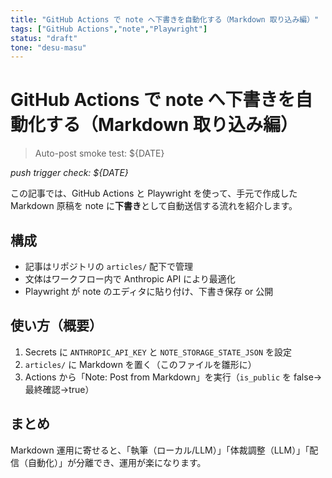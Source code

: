 ```yaml
---
title: "GitHub Actions で note へ下書きを自動化する（Markdown 取り込み編）"
tags: ["GitHub Actions","note","Playwright"]
status: "draft"
tone: "desu-masu"
---
```


# GitHub Actions で note へ下書きを自動化する（Markdown 取り込み編）

> Auto-post smoke test: ${DATE}

_push trigger check: ${DATE}_

この記事では、GitHub Actions と Playwright を使って、手元で作成した Markdown 原稿を note に**下書き**として自動送信する流れを紹介します。

## 構成
- 記事はリポジトリの `articles/` 配下で管理
- 文体はワークフロー内で Anthropic API により最適化
- Playwright が note のエディタに貼り付け、下書き保存 or 公開

## 使い方（概要）
1. Secrets に `ANTHROPIC_API_KEY` と `NOTE_STORAGE_STATE_JSON` を設定
2. `articles/` に Markdown を置く（このファイルを雛形に）
3. Actions から「Note: Post from Markdown」を実行（`is_public` を false→最終確認→true）

## まとめ
Markdown 運用に寄せると、「執筆（ローカル/LLM）」「体裁調整（LLM）」「配信（自動化）」が分離でき、運用が楽になります。
